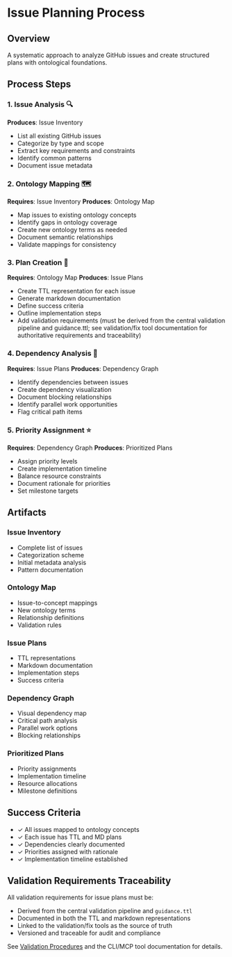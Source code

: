 # Issue Planning Process

## Overview
A systematic approach to analyze GitHub issues and create structured plans with ontological foundations.

## Process Steps

### 1. Issue Analysis 🔍
**Produces**: Issue Inventory

- List all existing GitHub issues
- Categorize by type and scope
- Extract key requirements and constraints
- Identify common patterns
- Document issue metadata

### 2. Ontology Mapping 🗺️
**Requires**: Issue Inventory
**Produces**: Ontology Map

- Map issues to existing ontology concepts
- Identify gaps in ontology coverage
- Create new ontology terms as needed
- Document semantic relationships
- Validate mappings for consistency

### 3. Plan Creation 📝
**Requires**: Ontology Map
**Produces**: Issue Plans

- Create TTL representation for each issue
- Generate markdown documentation
- Define success criteria
- Outline implementation steps
- Add validation requirements (must be derived from the central validation pipeline and guidance.ttl; see validation/fix tool documentation for authoritative requirements and traceability)

### 4. Dependency Analysis 🔗
**Requires**: Issue Plans
**Produces**: Dependency Graph

- Identify dependencies between issues
- Create dependency visualization
- Document blocking relationships
- Identify parallel work opportunities
- Flag critical path items

### 5. Priority Assignment ⭐
**Requires**: Dependency Graph
**Produces**: Prioritized Plans

- Assign priority levels
- Create implementation timeline
- Balance resource constraints
- Document rationale for priorities
- Set milestone targets

## Artifacts

### Issue Inventory

- Complete list of issues
- Categorization scheme
- Initial metadata analysis
- Pattern documentation

### Ontology Map

- Issue-to-concept mappings
- New ontology terms
- Relationship definitions
- Validation rules

### Issue Plans

- TTL representations
- Markdown documentation
- Implementation steps
- Success criteria

### Dependency Graph

- Visual dependency map
- Critical path analysis
- Parallel work options
- Blocking relationships

### Prioritized Plans

- Priority assignments
- Implementation timeline
- Resource allocations
- Milestone definitions

## Success Criteria

- ✓ All issues mapped to ontology concepts
- ✓ Each issue has TTL and MD plans
- ✓ Dependencies clearly documented
- ✓ Priorities assigned with rationale
- ✓ Implementation timeline established 

## Validation Requirements Traceability

All validation requirements for issue plans must be:
- Derived from the central validation pipeline and `guidance.ttl`
- Documented in both the TTL and markdown representations
- Linked to the validation/fix tools as the source of truth
- Versioned and traceable for audit and compliance

See [Validation Procedures](docs/validation_procedures.md) and the CLI/MCP tool documentation for details. 